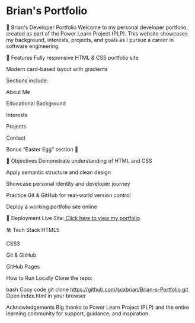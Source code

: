# Brian's Portfolio
📁 Brian's Developer Portfolio
Welcome to my personal developer portfolio, created as part of the Power Learn Project (PLP). This website showcases my background, interests, projects, and goals as I pursue a career in software engineering.

📌 Features
Fully responsive HTML & CSS portfolio site

Modern card-based layout with gradients

Sections include:

About Me

Educational Background

Interests

Projects

Contact

Bonus “Easter Egg” section 🎉

🎯 Objectives
Demonstrate understanding of HTML and CSS

Apply semantic structure and clean design

Showcase personal identity and developer journey

Practice Git & GitHub for real-world version control

Deploy a working portfolio site online

🚀 Deployment
Live Site:[ Click here to view my portfolio](https://scxbrian.github.io/Brian-s-Portfolio/)


🛠️ Tech Stack
HTML5

CSS3

Git & GitHub

GitHub Pages 

How to Run Locally
Clone the repo:

bash
Copy code
git clone https://github.com/scxbrian/Brian-s-Portfolio.git
Open index.html in your browser

Acknowledgements
Big thanks to Power Learn Project (PLP) and the entire learning community for support, guidance, and inspiration.

